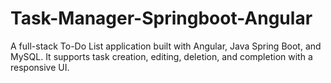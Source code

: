 # Task-Manager-Springboot-Angular
 A full-stack To-Do List application built with Angular, Java Spring Boot, and MySQL. It supports task creation, editing, deletion, and completion with a responsive UI.
